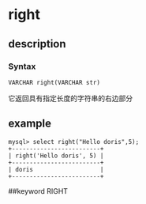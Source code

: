 # right
## description
### Syntax

`VARCHAR right(VARCHAR str)`


它返回具有指定长度的字符串的右边部分

## example

```
mysql> select right("Hello doris",5);
+-------------------------+
| right('Hello doris', 5) |
+-------------------------+
| doris                   |
+-------------------------+
```
##keyword
RIGHT
